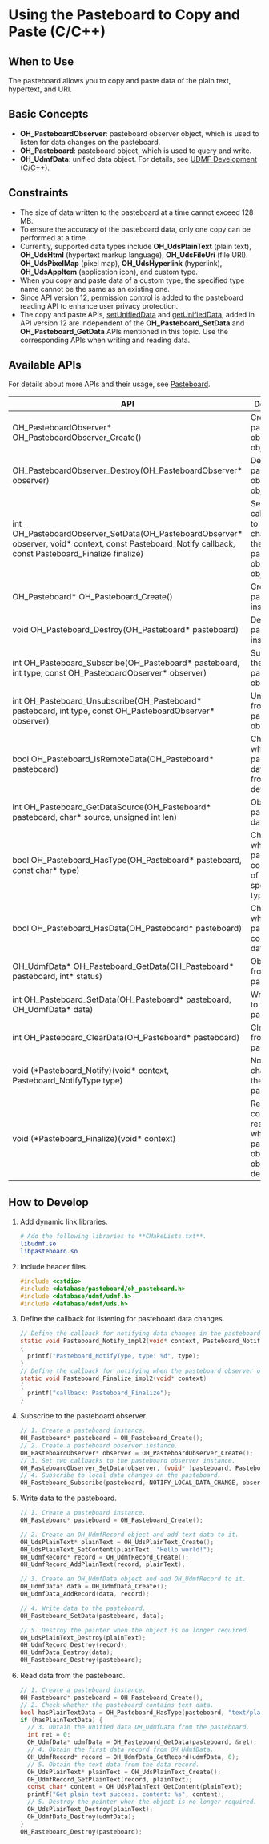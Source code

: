 # Using the Pasteboard to Copy and Paste (C/C++)

## When to Use

The pasteboard allows you to copy and paste data of the plain text, hypertext, and URI.

## Basic Concepts

- **OH_PasteboardObserver**: pasteboard observer object, which is used to listen for data changes on the pasteboard.
- **OH_Pasteboard**: pasteboard object, which is used to query and write.
- **OH_UdmfData**: unified data object. For details, see [UDMF Development (C/C++)](../../database/native-unified-data-management-framework-guidelines.md).

## Constraints

- The size of data written to the pasteboard at a time cannot exceed 128 MB.
- To ensure the accuracy of the pasteboard data, only one copy can be performed at a time.
- Currently, supported data types include **OH_UdsPlainText** (plain text), **OH_UdsHtml** (hypertext markup language), **OH_UdsFileUri** (file URI). **OH_UdsPixelMap** (pixel map), **OH_UdsHyperlink** (hyperlink), **OH_UdsAppItem** (application icon), and custom type.
- When you copy and paste data of a custom type, the specified type name cannot be the same as an existing one.
- Since API version 12, [permission control](get-pastedata-permission-guidelines.md) is added to the pasteboard reading API to enhance user privacy protection.
- The copy and paste APIs, [setUnifiedData](../../reference/apis-basic-services-kit/js-apis-pasteboard.md#setunifieddata12) and [getUnifiedData](../../reference/apis-basic-services-kit/js-apis-pasteboard.md#getunifieddata12), added in API version 12 are independent of the **OH_Pasteboard_SetData** and **OH_Pasteboard_GetData** APIs mentioned in this topic. Use the corresponding APIs when writing and reading data.

## Available APIs

For details about more APIs and their usage, see [Pasteboard](../../reference/apis-basic-services-kit/_pasteboard.md).

| API                                                    | Description                                                   |
| ------------------------------------------------------------ | ------------------------------------------------------- |
| OH_PasteboardObserver* OH_PasteboardObserver_Create()        | Creates a pasteboard observer object.                     |
| OH_PasteboardObserver_Destroy(OH_PasteboardObserver* observer) | Destroys the pasteboard observer object.                         |
| int OH_PasteboardObserver_SetData(OH_PasteboardObserver* observer, void* context, const Pasteboard_Notify callback, const Pasteboard_Finalize finalize) | Sets the callback used to return data changes to the pasteboard observer object. |
| OH_Pasteboard* OH_Pasteboard_Create()                        | Creates a pasteboard instance.                                   |
| void OH_Pasteboard_Destroy(OH_Pasteboard* pasteboard)        | Destroys the pasteboard instance.                                       |
| int OH_Pasteboard_Subscribe(OH_Pasteboard* pasteboard, int type, const OH_PasteboardObserver* observer) | Subscribes to the pasteboard observer.                                 |
| int OH_Pasteboard_Unsubscribe(OH_Pasteboard* pasteboard, int type, const OH_PasteboardObserver* observer) | Unsubscribes from the pasteboard observer.                           |
| bool OH_Pasteboard_IsRemoteData(OH_Pasteboard* pasteboard)   | Checks whether the pasteboard data comes from remote devices.                   |
| int OH_Pasteboard_GetDataSource(OH_Pasteboard* pasteboard, char* source, unsigned int len) | Obtains the pasteboard data source.                             |
| bool OH_Pasteboard_HasType(OH_Pasteboard* pasteboard, const char* type) | Checks whether the pasteboard contains data of the specified type.                     |
| bool OH_Pasteboard_HasData(OH_Pasteboard* pasteboard)        | Checks whether the pasteboard contains data.                               |
| OH_UdmfData* OH_Pasteboard_GetData(OH_Pasteboard* pasteboard, int* status) | Obtains data from the pasteboard.                                   |
| int OH_Pasteboard_SetData(OH_Pasteboard* pasteboard, OH_UdmfData* data) | Writes data to the pasteboard.                                   |
| int OH_Pasteboard_ClearData(OH_Pasteboard* pasteboard)       | Clears data from the pasteboard.                                   |
| void (\*Pasteboard_Notify)(void\* context, Pasteboard_NotifyType type) | Notifies data changes in the pasteboard.                             |
| void (\*Pasteboard_Finalize)(void\* context)                 | Releases context resources when the pasteboard observer object is destroyed.|

## How to Develop

1. Add dynamic link libraries.

   ```CMake
   # Add the following libraries to **CMakeLists.txt**.
   libudmf.so
   libpasteboard.so
   ```

2. Include header files.

   ```c
   #include <cstdio>
   #include <database/pasteboard/oh_pasteboard.h>
   #include <database/udmf/udmf.h>
   #include <database/udmf/uds.h>
   ```

3. Define the callback for listening for pasteboard data changes.

   ```c
   // Define the callback for notifying data changes in the pasteboard.
   static void Pasteboard_Notify_impl2(void* context, Pasteboard_NotifyType type)
   {
     printf("Pasteboard_NotifyType, type: %d", type);
   }
   // Define the callback for notifying when the pasteboard observer object is destroyed.
   static void Pasteboard_Finalize_impl2(void* context)
   {
     printf("callback: Pasteboard_Finalize");
   }
   ```

4. Subscribe to the pasteboard observer.

   ```c
   // 1. Create a pasteboard instance.
   OH_Pasteboard* pasteboard = OH_Pasteboard_Create();
   // 2. Create a pasteboard observer instance.
   OH_PasteboardObserver* observer = OH_PasteboardObserver_Create();
   // 3. Set two callbacks to the pasteboard observer instance.
   OH_PasteboardObserver_SetData(observer, (void* )pasteboard, Pasteboard_Notify_impl2, Pasteboard_Finalize_impl2);
   // 4. Subscribe to local data changes on the pasteboard.
   OH_Pasteboard_Subscribe(pasteboard, NOTIFY_LOCAL_DATA_CHANGE, observer);
   ```

5. Write data to the pasteboard.

   ```c
   // 1. Create a pasteboard instance.
   OH_Pasteboard* pasteboard = OH_Pasteboard_Create();
   
   // 2. Create an OH_UdmfRecord object and add text data to it.
   OH_UdsPlainText* plainText = OH_UdsPlainText_Create();
   OH_UdsPlainText_SetContent(plainText, "Hello world!");
   OH_UdmfRecord* record = OH_UdmfRecord_Create();
   OH_UdmfRecord_AddPlainText(record, plainText);
   
   // 3. Create an OH_UdmfData object and add OH_UdmfRecord to it.
   OH_UdmfData* data = OH_UdmfData_Create();
   OH_UdmfData_AddRecord(data, record);
   
   // 4. Write data to the pasteboard.
   OH_Pasteboard_SetData(pasteboard, data);
   
   // 5. Destroy the pointer when the object is no longer required.
   OH_UdsPlainText_Destroy(plainText);
   OH_UdmfRecord_Destroy(record);
   OH_UdmfData_Destroy(data);
   OH_Pasteboard_Destroy(pasteboard);
   ```

6. Read data from the pasteboard.

   ```c
   // 1. Create a pasteboard instance.
   OH_Pasteboard* pasteboard = OH_Pasteboard_Create();
   // 2. Check whether the pasteboard contains text data.
   bool hasPlainTextData = OH_Pasteboard_HasType(pasteboard, "text/plain");
   if (hasPlainTextData) {
     // 3. Obtain the unified data OH_UdmfData from the pasteboard.
     int ret = 0;
     OH_UdmfData* udmfData = OH_Pasteboard_GetData(pasteboard, &ret);
     // 4. Obtain the first data record from OH_UdmfData.
     OH_UdmfRecord* record = OH_UdmfData_GetRecord(udmfData, 0);
     // 5. Obtain the text data from the data record.
     OH_UdsPlainText* plainText = OH_UdsPlainText_Create();
     OH_UdmfRecord_GetPlainText(record, plainText);
     const char* content = OH_UdsPlainText_GetContent(plainText);
     printf("Get plain text success. content: %s", content);
     // 5. Destroy the pointer when the object is no longer required.
     OH_UdsPlainText_Destroy(plainText);
     OH_UdmfData_Destroy(udmfData);
   }
   OH_Pasteboard_Destroy(pasteboard);
   ```
